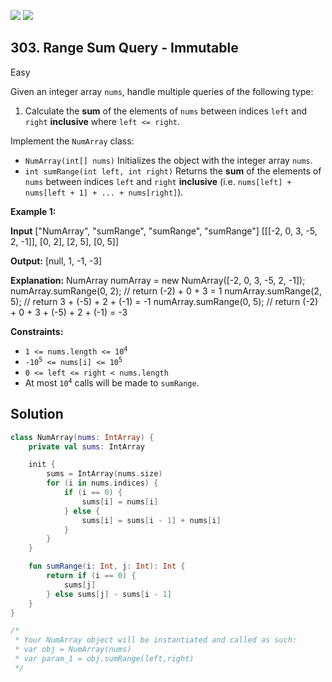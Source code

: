 [![](https://img.shields.io/github/stars/javadev/LeetCode-in-Kotlin?label=Stars&style=flat-square)](https://github.com/javadev/LeetCode-in-Kotlin)
[![](https://img.shields.io/github/forks/javadev/LeetCode-in-Kotlin?label=Fork%20me%20on%20GitHub%20&style=flat-square)](https://github.com/javadev/LeetCode-in-Kotlin/fork)

## 303\. Range Sum Query - Immutable

Easy

Given an integer array `nums`, handle multiple queries of the following type:

1.  Calculate the **sum** of the elements of `nums` between indices `left` and `right` **inclusive** where `left <= right`.

Implement the `NumArray` class:

*   `NumArray(int[] nums)` Initializes the object with the integer array `nums`.
*   `int sumRange(int left, int right)` Returns the **sum** of the elements of `nums` between indices `left` and `right` **inclusive** (i.e. `nums[left] + nums[left + 1] + ... + nums[right]`).

**Example 1:**

**Input** ["NumArray", "sumRange", "sumRange", "sumRange"] [[[-2, 0, 3, -5, 2, -1]], [0, 2], [2, 5], [0, 5]]

**Output:** [null, 1, -1, -3]

**Explanation:** NumArray numArray = new NumArray([-2, 0, 3, -5, 2, -1]); numArray.sumRange(0, 2); // return (-2) + 0 + 3 = 1 numArray.sumRange(2, 5); // return 3 + (-5) + 2 + (-1) = -1 numArray.sumRange(0, 5); // return (-2) + 0 + 3 + (-5) + 2 + (-1) = -3

**Constraints:**

*   <code>1 <= nums.length <= 10<sup>4</sup></code>
*   <code>-10<sup>5</sup> <= nums[i] <= 10<sup>5</sup></code>
*   `0 <= left <= right < nums.length`
*   At most <code>10<sup>4</sup></code> calls will be made to `sumRange`.

## Solution

```kotlin
class NumArray(nums: IntArray) {
    private val sums: IntArray

    init {
        sums = IntArray(nums.size)
        for (i in nums.indices) {
            if (i == 0) {
                sums[i] = nums[i]
            } else {
                sums[i] = sums[i - 1] + nums[i]
            }
        }
    }

    fun sumRange(i: Int, j: Int): Int {
        return if (i == 0) {
            sums[j]
        } else sums[j] - sums[i - 1]
    }
}

/*
 * Your NumArray object will be instantiated and called as such:
 * var obj = NumArray(nums)
 * var param_1 = obj.sumRange(left,right)
 */
```